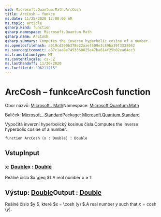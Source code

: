 ```yaml
---
uid: Microsoft.Quantum.Math.ArcCosh
title: ArcCosh – funkce
ms.date: 11/25/2020 12:00:00 AM
ms.topic: article
qsharp.kind: function
qsharp.namespace: Microsoft.Quantum.Math
qsharp.name: ArcCosh
qsharp.summary: Computes the inverse hyperbolic cosine of a number.
ms.openlocfilehash: a919cd200b378e22aaef609e3c89ba39f3338042
ms.sourcegitcommit: a87c1aa8e7453360025e47ba614f25b02ea84ec3
ms.translationtype: MT
ms.contentlocale: cs-CZ
ms.lasthandoff: 11/26/2020
ms.locfileid: "96211215"
---
```

# <a name="arccosh-function"></a><span data-ttu-id="d227e-102">ArcCosh – funkce</span><span class="sxs-lookup"><span data-stu-id="d227e-102">ArcCosh function</span></span>

<span data-ttu-id="d227e-103">Obor názvů: [Microsoft.. Math](xref:Microsoft.Quantum.Math)</span><span class="sxs-lookup"><span data-stu-id="d227e-103">Namespace: [Microsoft.Quantum.Math](xref:Microsoft.Quantum.Math)</span></span>

<span data-ttu-id="d227e-104">Balíček: [Microsoft.. Standard](https://nuget.org/packages/Microsoft.Quantum.Standard)</span><span class="sxs-lookup"><span data-stu-id="d227e-104">Package: [Microsoft.Quantum.Standard](https://nuget.org/packages/Microsoft.Quantum.Standard)</span></span>


<span data-ttu-id="d227e-105">Vypočítá inverzní hyperbolický kosinus čísla.</span><span class="sxs-lookup"><span data-stu-id="d227e-105">Computes the inverse hyperbolic cosine of a number.</span></span>

```qsharp
function ArcCosh (x : Double) : Double
```


## <a name="input"></a><span data-ttu-id="d227e-106">Vstup</span><span class="sxs-lookup"><span data-stu-id="d227e-106">Input</span></span>

### <a name="x--double"></a><span data-ttu-id="d227e-107">x: [Double](xref:microsoft.quantum.lang-ref.double)</span><span class="sxs-lookup"><span data-stu-id="d227e-107">x : [Double](xref:microsoft.quantum.lang-ref.double)</span></span>

<span data-ttu-id="d227e-108">Reálné číslo $x \geq $1.</span><span class="sxs-lookup"><span data-stu-id="d227e-108">A real number $x\geq 1$.</span></span>



## <a name="output--double"></a><span data-ttu-id="d227e-109">Výstup: [Double](xref:microsoft.quantum.lang-ref.double)</span><span class="sxs-lookup"><span data-stu-id="d227e-109">Output : [Double](xref:microsoft.quantum.lang-ref.double)</span></span>

<span data-ttu-id="d227e-110">Reálné číslo $y $, které $x = \cosh (y) $.</span><span class="sxs-lookup"><span data-stu-id="d227e-110">A real number $y$ such that $x = \cosh(y)$.</span></span>